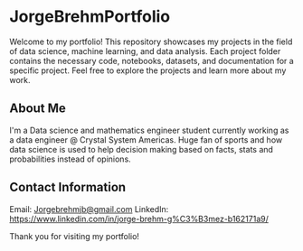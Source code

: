 # JorgeBrehmPortfolio

Welcome to my portfolio! This repository showcases my projects in the field of data science, machine learning, and data analysis. Each project folder contains the necessary code, notebooks, datasets, and documentation for a specific project. Feel free to explore the projects and learn more about my work.

## About Me
I'm a Data science and mathematics engineer student currently working as a data engineer @ Crystal System Americas. Huge fan of sports and how data science is used to help decision making based on facts, stats and probabilities instead of opinions.

## Contact Information
Email: Jorgebrehmjb@gmail.com
LinkedIn: https://www.linkedin.com/in/jorge-brehm-g%C3%B3mez-b162171a9/

Thank you for visiting my portfolio!

